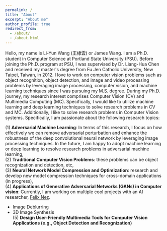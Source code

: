 ```yaml
---
permalink: /
title: "About"
excerpt: "About me"
author_profile: true
redirect_from: 
  - /about/
  - /about.html
---
```


Hello, my name is Li-Yun Wang (王棣雲) or James Wang. I am a Ph.D. student in Computer Science at Portland State University (PSU). Before joining the Ph.D. program at PSU, I was supervised by Dr. Liang-Hua Chen and received my master's degree from Fu Jen Catholic University, New Taipei, Taiwan, in 2012. I love to work on computer vision problems such as object recognition, object detection, and image and video processing problems by leveraging image processing, computer vision, and machine learning techniques since I was pursuing my M.S. degree. During my Ph.D. journey, my research interest comprises Computer Vision (CV) and Multimedia Computing (MC). Specifically, I would like to utilize machine learning and deep learning techniques to solve research problems in CV and MC. Additionally, I like to solve research problems in Computer Vision systems. Specifically, I am passionate about the following research topics:  <br/>

(1) **Adversarial Machine Learning**: In terms of this research, I focus on how effectively we can remove adversarial perturbation and enhance the robustness of the deep convolutional neural network by leveraging image processing techniques. In the future, I am happy to adopt machine learning or deep learning to resolve research problems in adversarial machine learning, <br/>
(2) **Traditional Computer Vision Problems**: these problems can be object recognization and detection, etc, <br/>
(3) **Neural Network Model Compression and Optimization**: research and develop new model compression techniques for cross-domain applications (in progress), <br/>
(4) **Applications of Generative Adversarial Networks (GANs) in Computer vision**: Currently, I am working on multiple cool projects with an AI researcher, [Felix Nez](https://www.linkedin.com/in/felix-nez-451b801a2/). <br/>
- Image Deblurring <br/>
- 3D Image Synthesis <br/>
(5) **Design User-Friendly Multimedia Tools for Computer Vision Applications (e.g., Object Detection and Recognization)** <br/>
